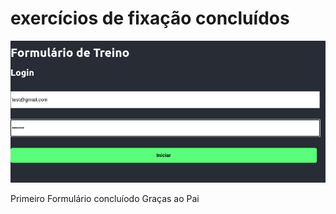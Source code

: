 # exercícios de fixação concluídos 
![](src/components/exercicios.png)

<p> Primeiro Formulário concluíodo Graças ao Pai</p>